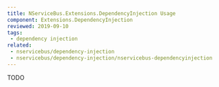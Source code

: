 ```yaml
---
title: NServiceBus.Extensions.DependencyInjection Usage
component: Extensions.DependencyInjection
reviewed: 2019-09-10
tags:
 - dependency injection
related:
 - nservicebus/dependency-injection
 - nservicebus/dependency-injection/nservicebus-dependencyinjection
---
```


TODO
